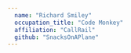 ```yaml
---
  name: "Richard Smiley"
  occupation_title: "Code Monkey"
  affiliation: "CallRail"
  github: "SnacksOnAPlane"
---
```

